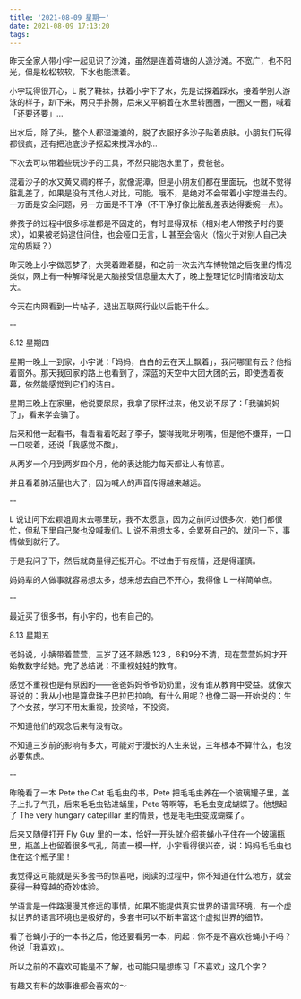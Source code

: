 ```yaml
---
title: '2021-08-09 星期一'
date: 2021-08-09 17:13:20
tags:
---
```


昨天全家人带小宇一起见识了沙滩，虽然是连着荷塘的人造沙滩。不宽广，也不阳光，但是松松软软，下水也能漂着。

小宇玩得很开心，L 脱了鞋袜，扶着小宇下了水，先是试探着踩水，接着学别人游泳的样子，趴下来，两只手扑腾，后来又平躺着在水里转圈圈，一圈又一圈，喊着「还要还要」...

出水后，除了头，整个人都湿漉漉的，脱了衣服好多沙子贴着皮肤。小朋友们玩得都很疯，还有把池底沙子抠起来搅浑水的...

下次去可以带着些玩沙子的工具，不然只能泡水里了，费爸爸。

混着沙子的水又黄又稠的样子，就像泥潭，但是小朋友们都在里面玩，也就不觉得脏乱差了，如果是没有其他人对比，可能，哦不，是绝对不会带着小宇蹚进去的。一方面是安全问题，另一方面是不干净（不干净好像比脏乱差表达得委婉一点）。

养孩子的过程中很多标准都是不固定的，有时显得双标（相对老人带孩子时的要求），如果被老妈逮住问住，也会哑口无言，L 甚至会恼火（恼火于对别人自己决定的质疑？）

昨天晚上小宇做恶梦了，大哭着蹬着腿，和之前一次去汽车博物馆之后夜里的情况类似，网上有一种解释说是大脑接受信息量太大了，晚上整理记忆时情绪波动太大。

今天在内网看到一片帖子，退出互联网行业以后能干什么。

--

8.12 星期四

星期一晚上一到家，小宇说：「妈妈，白白的云在天上飘着」，我问哪里有云？他指着窗外。那天我回家的路上也看到了，深蓝的天空中大团大团的云，即使透着夜幕，依然能感觉到它们的洁白。

星期三晚上在家里，他说要尿尿，我拿了尿杯过来，他又说不尿了：「我骗妈妈了」，看来学会骗了。

后来和他一起看书，看着看着吃起了李子，酸得我呲牙咧嘴，但是他不嫌弃，一口一口咬着，还说「我感觉不酸」。

从两岁一个月到两岁四个月，他的表达能力每天都让人有惊喜。

并且看着肺活量也大了，因为喊人的声音传得越来越远。

--

L 说让问下宏颖姐周末去哪里玩，我不太愿意，因为之前问过很多次，她们都很忙，但私下里自己聚也没喊我们。L 说不用想太多，会累死自己的，就问一下，事情做到就行了。

于是我问了下，然后就商量得还挺开心。不过由于有疫情，还是得谨慎。

妈妈辈的人做事就容易想太多，想来想去自己不开心，我得像 L 一样简单点。

--

最近买了很多书，有小宇的，也有自己的。

8.13 星期五

老妈说，小姨带着萱萱，三岁了还不熟悉 123 ，6和9分不清，现在萱萱妈妈才开始教数字给她。完了总结说：不重视娃娃的教育。

感觉不重视也是有原因的——爸爸妈妈爷爷奶奶里，没有谁从教育中受益。就像大哥说的：我从小也是算盘珠子巴拉巴拉响，有什么用呢？也像二哥一开始说的：生了个女孩，学习不用太重视，投资啥，不投资。

不知道他们的观念后来有没有改。

不知道三岁前的影响有多大，可能对于漫长的人生来说，三年根本不算什么，也没必要焦虑。

--

昨晚看了一本 Pete the Cat 毛毛虫的书，Pete 把毛毛虫养在一个玻璃罐子里，盖子上扎了气孔，后来毛毛虫钻进蛹里，Pete 等啊等，毛毛虫变成蝴蝶了。他想起了 The very hungary catepillar 里的情景，也是毛毛虫变成蝴蝶了。

后来又随便打开 Fly Guy 里的一本，恰好一开头就介绍苍蝇小子住在一个玻璃瓶里，瓶盖上也留着很多气孔，简直一模一样，小宇看得很兴奋，说：妈妈毛毛虫也住在这个瓶子里！

我觉得这可能就是买多套书的惊喜吧，阅读的过程中，你不知道在什么地方，就会获得一种穿越的奇妙体验。

学语言是一件路漫漫其修远的事情，如果不能提供真实世界的语言环境，有一个虚拟世界的语言环境也是极好的，多套书可以不断丰富这个虚拟世界的细节。

看了苍蝇小子的一本书之后，他还要看另一本，问起：你不是不喜欢苍蝇小子吗？他说「我喜欢」。

所以之前的不喜欢可能是不了解，也可能只是想练习「不喜欢」这几个字？

有趣又有料的故事谁都会喜欢的～


